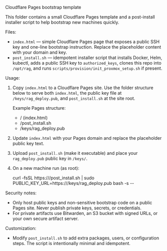 Cloudflare Pages bootstrap template

This folder contains a small Cloudflare Pages template and a post-install installer script to help bootstrap new machines quickly.

Files:
- `index.html` — simple Cloudflare Pages page that exposes a public SSH key and one-line bootstrap instruction. Replace the placeholder content with your domain and key.
- `post_install.sh` — idempotent installer script that installs Docker, Helm, kubectl, adds a public SSH key to `authorized_keys`, clones this repo into `/opt/rag`, and runs `scripts/provision/init_proxmox_setup.sh` if present.

Usage:
1. Copy `index.html` to a Cloudflare Pages site. Use the folder structure below to serve both `index.html`, the public key file at `/keys/rag_deploy.pub`, and `post_install.sh` at the site root.

   Example Pages structure:
   - / (index.html)
   - /post_install.sh
   - /keys/rag_deploy.pub

2. Update `index.html` with your Pages domain and replace the placeholder public key text.
3. Upload `post_install.sh` (make it executable) and place your `rag_deploy.pub` public key in `/keys/`.
4. On a new machine run (as root):

   curl -fsSL https://<your-pages-domain>/post_install.sh | sudo PUBLIC_KEY_URL=https://<your-pages-domain>/keys/rag_deploy.pub bash -s --

Security notes:
- Only host public keys and non-sensitive bootstrap code on a public Pages site. Never publish private keys, secrets, or credentials.
- For private artifacts use Bitwarden, an S3 bucket with signed URLs, or your own secure artifact server.

Customization:
- Modify `post_install.sh` to add extra packages, users, or configuration steps. The script is intentionally minimal and idempotent.
